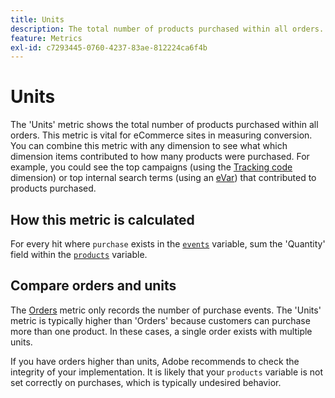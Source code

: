 ```yaml
---
title: Units
description: The total number of products purchased within all orders.
feature: Metrics
exl-id: c7293445-0760-4237-83ae-812224ca6f4b
---
```

# Units

The 'Units' metric shows the total number of products purchased within all orders. This metric is vital for eCommerce sites in measuring conversion. You can combine this metric with any dimension to see what which dimension items contributed to how many products were purchased. For example, you could see the top campaigns (using the [Tracking code](../dimensions/tracking-code.md) dimension) or top internal search terms (using an [eVar](../dimensions/evar.md)) that contributed to products purchased.

## How this metric is calculated

For every hit where `purchase` exists in the [`events`](/help/implement/vars/page-vars/events/events-overview.md) variable, sum the 'Quantity' field within the [`products`](/help/implement/vars/page-vars/products.md) variable.

## Compare orders and units

The [Orders](orders.md) metric only records the number of purchase events. The 'Units' metric is typically higher than 'Orders' because customers can purchase more than one product. In these cases, a single order exists with multiple units.

If you have orders higher than units, Adobe recommends to check the integrity of your implementation. It is likely that your `products` variable is not set correctly on purchases, which is typically undesired behavior.
